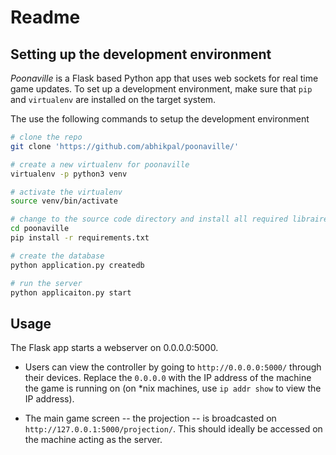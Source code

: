 # Readme

## Setting up the development environment

*Poonaville* is a Flask based Python app that uses web sockets for real time
game updates. To set up a development environment, make sure that `pip`
and `virtualenv` are installed on the target system.

The use the following commands to setup the development environment

```bash
# clone the repo
git clone 'https://github.com/abhikpal/poonaville/'

# create a new virtualenv for poonaville
virtualenv -p python3 venv

# activate the virtualenv
source venv/bin/activate

# change to the source code directory and install all required libraires
cd poonaville
pip install -r requirements.txt

# create the database
python application.py createdb

# run the server
python applicaiton.py start
```

## Usage

The Flask app starts a webserver on 0.0.0.0:5000.

* Users can view the controller by going to `http://0.0.0.0:5000/` through
their devices. Replace the `0.0.0.0` with the IP address of the machine the
game is running on (on \*nix machines, use `ip addr show` to view the IP
address).

* The main game screen -- the projection -- is broadcasted on
`http://127.0.0.1:5000/projection/`. This should ideally be accessed on the
machine acting as the server.


